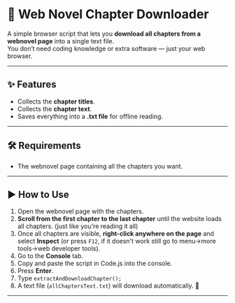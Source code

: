 # 📖 Web Novel Chapter Downloader

A simple browser script that lets you **download all chapters from a webnovel page** into a single text file.  
You don’t need coding knowledge or extra software — just your web browser.

---

## ✨ Features
- Collects the **chapter titles**.
- Collects the **chapter text**.
- Saves everything into a **.txt file** for offline reading.

---

## 🛠️ Requirements
- The webnovel page containing all the chapters you want.

---

## ▶️ How to Use
1. Open the webnovel page with the chapters.  
2. **Scroll from the first chapter to the last chapter** until the website loads all chapters. (just like you're reading it all)
3. Once all chapters are visible, **right-click anywhere on the page** and select **Inspect** (or press `F12`, if it doesn't work still go to menu->more tools->web developer tools).  
4. Go to the **Console** tab.  
5. Copy and paste the script in Code.js into the console.  
6. Press **Enter**.
7. Type `extractAndDownloadChapter();`
8. A text file (`allChaptersText.txt`) will download automatically. 🎉  

---
